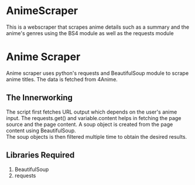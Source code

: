 # AnimeScraper
This is a webscraper that scrapes anime details such as a summary and the anime's genres using the BS4 module as well as the requests module

<h1> Anime Scraper </h1>
Anime scraper uses python's requests and BeautifulSoup module to scrape anime titles. The data is fetched from 4Anime. 

<h2> The Innerworking </h2>

The script first fetches URL output which depends on the user's anime input. The requests.get() and variable.content helps in fetching the page source and the page content. A soup object is created from the page content using BeautifulSoup.<br/>The soup objects is then filtered multiple time to obtain the desired results.

<h2> Libraries Required </h2>
<ol>
  <li> BeautifulSoup </li>
  <li> requests </li>
</ol>
